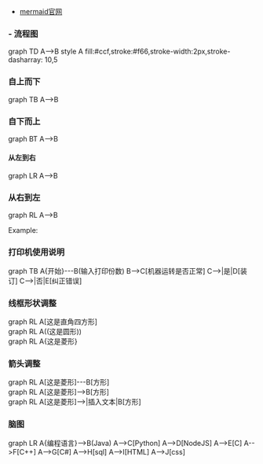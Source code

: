 - <a href="http://mermaid-js.github.io/mermaid/#/" target="_blank">mermaid官网</a>  

### - 流程图

<div class="mermaid">
graph TD
         A-->B
         style A fill:#ccf,stroke:#f66,stroke-width:2px,stroke-dasharray: 10,5
</div>


### 自上而下  



<div class="mermaid">
graph TB
A-->B
</div>

### 自下而上  



<div class="mermaid">
graph BT
A-->B
</div>  


#### 从左到右



<div class="mermaid">
graph LR
A-->B
</div>  

### 从右到左



<div class="mermaid">
graph RL
A-->B
</div>

Example:  

### 打印机使用说明  



<div class="mermaid">
graph TB
      A{开始}---B(输入打印份数)
      B-->C[机器运转是否正常]
      C-->|是|D[装订]
      C-->|否|E[纠正错误]
</div>

### 线框形状调整  



<div class="mermaid">
graph RL
A[这是直角四方形]
</div>



<div class="mermaid">
graph RL
A((这是圆形))
</div>



<div class="mermaid">
graph RL
A{这是菱形}
</div>

### 箭头调整  



<div class="mermaid">
graph RL
A[这是菱形]---B[方形]
</div>



<div class="mermaid">
graph RL
A[这是菱形]-->B[方形]
</div>



<div class="mermaid">
graph RL
A[这是菱形]-->|插入文本|B[方形]
</div>

### 脑图

<div class="mermaid">
graph LR
      A{编程语言}-->B(Java)
      A-->C[Python]
      A-->D[NodeJS]
      A-->E[C]
      A-->F[C++]
      A-->G[C#]
      A-->H[sql]
      A-->I[HTML]
      A-->J[css]
</div>
